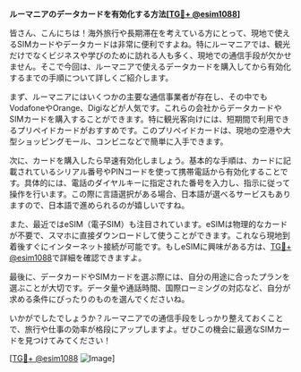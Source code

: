 **ルーマニアのデータカードを有効化する方法[[TG💪+ @esim1088](https://t.me/s/esim1088)]**

皆さん、こんにちは！海外旅行や長期滞在を考えている方にとって、現地で使えるSIMカードやデータカードは非常に便利ですよね。特にルーマニアでは、観光だけでなくビジネスや学びのために訪れる人も多く、現地での通信手段が欠かせません。そこで今回は、ルーマニアで使えるデータカードを購入してから有効化するまでの手順について詳しくご紹介します。

まず、ルーマニアにはいくつかの主要な通信事業者が存在し、その中でもVodafoneやOrange、Digiなどが人気です。これらの会社からデータカードやSIMカードを購入することができます。特に観光客向けには、短期間で利用できるプリペイドカードがおすすめです。このプリペイドカードは、現地の空港や大型ショッピングモール、コンビニなどで簡単に入手できます。

次に、カードを購入したら早速有効化しましょう。基本的な手順は、カードに記載されているシリアル番号やPINコードを使って携帯電話から有効化することです。具体的には、電話のダイヤルキーに指定された番号を入力し、指示に従って操作を行います。この際に言語選択がある場合、日本語が選べるサービスもありますので、日本語で進められるのが嬉しいですね。

また、最近ではeSIM（電子SIM）も注目されています。eSIMは物理的なカードが不要で、スマホに直接ダウンロードして使うことができます。これなら現地到着後すぐにインターネット接続が可能です。もしeSIMに興味がある方は、[TG💪+ @esim1088](https://t.me/s/esim1088)で詳細を確認できますよ。

最後に、データカードやSIMカードを選ぶ際には、自分の用途に合ったプランを選ぶことが大切です。データ量や通話時間、国際ローミングの対応など、自分が求める条件にぴったりのものを選んでくださいね。

いかがでしたでしょうか？ルーマニアでの通信手段をしっかり整えておくことで、旅行や仕事の効率が格段にアップしますよ。ぜひこの機会に最適なSIMカードを見つけてみてください！

[[TG💪+ @esim1088](https://t.me/s/esim1088) ![Image](https://i.postimg.cc/Y0z9fWf4/image.png)]